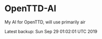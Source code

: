 # OpenTTD-AI
My AI for OpenTTD, will use primarily air

Latest backup: Sun Sep 29 01:02:01 UTC 2019
